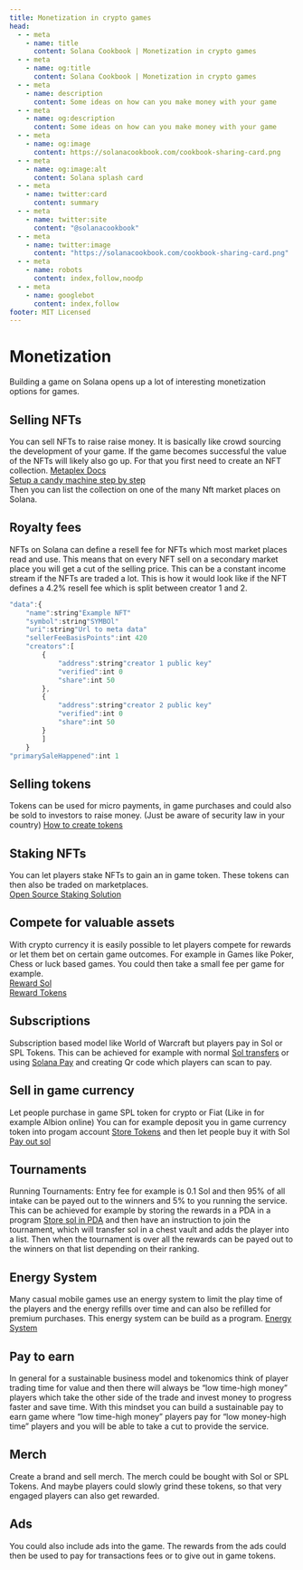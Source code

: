 ```yaml
---
title: Monetization in crypto games
head:
  - - meta
    - name: title
      content: Solana Cookbook | Monetization in crypto games
  - - meta
    - name: og:title
      content: Solana Cookbook | Monetization in crypto games
  - - meta
    - name: description
      content: Some ideas on how can you make money with your game
  - - meta
    - name: og:description
      content: Some ideas on how can you make money with your game
  - - meta
    - name: og:image
      content: https://solanacookbook.com/cookbook-sharing-card.png
  - - meta
    - name: og:image:alt
      content: Solana splash card
  - - meta
    - name: twitter:card
      content: summary
  - - meta
    - name: twitter:site
      content: "@solanacookbook"
  - - meta
    - name: twitter:image
      content: "https://solanacookbook.com/cookbook-sharing-card.png"
  - - meta
    - name: robots
      content: index,follow,noodp
  - - meta
    - name: googlebot
      content: index,follow
footer: MIT Licensed
---
```

# Monetization

Building a game on Solana opens up a lot of interesting monetization options for games.

## Selling NFTs 
You can sell NFTs to raise raise money. It is basically like crowd sourcing the development of your game. If the game becomes successful the value of the NFTs will likely also go up. For that you first need to create an NFT collection. 
[Metaplex Docs](https://docs.metaplex.com/)<br />
[Setup a candy machine step by step](https://youtu.be/0KHv1dMV8zU)<br />
Then you can list the collection on one of the many Nft market places on Solana. 

## Royalty fees
NFTs on Solana can define a resell fee for NFTs which most market places read and use. This means that on every NFT sell on a secondary market place you will get a cut of the selling price. This can be a constant income stream if the NFTs are traded a lot.
This is how it would look like if the NFT defines a 4.2% resell fee which is split between creator 1 and 2.

```js
"data":{
    "name":string"Example NFT"
    "symbol":string"SYMBOl"
    "uri":string"Url to meta data"
    "sellerFeeBasisPoints":int 420
    "creators":[
        {
            "address":string"creator 1 public key"
            "verified":int 0
            "share":int 50
        },
        {
            "address":string"creator 2 public key"
            "verified":int 0
            "share":int 50
        }
        ]
    }
"primarySaleHappened":int 1
```

## Selling tokens
Tokens can be used for micro payments, in game purchases and could also be sold to investors to raise money. (Just be aware of security law in your country)
[How to create tokens](./references/token)

## Staking NFTs
You can let players stake NFTs to gain an in game token. These tokens can then also be traded on marketplaces.<br/>
[Open Source Staking Solution](https://github.com/gemworks/gem-farm)

## Compete for valuable assets
With crypto currency it is easily possible to let players compete for rewards or let them bet on certain game outcomes. For example in Games like Poker, Chess or luck based games. You could then take a small fee per game for example.<br/>
[Reward Sol](./store-sol-in-pda) <br/>
[Reward Tokens](./interact-with-tokens)

## Subscriptions
Subscription based model like World of Warcraft but players pay in Sol or SPL Tokens. This can be achieved for example with normal [Sol transfers](./references/basic-transactions.html#how-to-send-sol) or using
[Solana Pay](https://solanapay.com/) and creating Qr code which players can scan to pay.

## Sell in game currency
Let people purchase in game SPL token for crypto or Fiat (Like in for example Albion online)
You can for example deposit you in game currency token into progam account [Store Tokens](./interact-with-tokens)
and then let people buy it with Sol [Pay out sol](./store-sol-in-pda)

## Tournaments
Running Tournaments: Entry fee for example is 0.1 Sol and then 95% of all intake can be payed out to the winners and 5% to you running the service. This can be achieved for example by storing the rewards in a PDA in a program [Store sol in PDA](./store-sol-in-pda) and then have an instruction to join the tournament, which will transfer sol in a chest vault and adds the player into a list. Then when the tournament is over all the rewards can be payed out to the winners on that list depending on their ranking. 

## Energy System
Many casual mobile games use an energy system to limit the play time of the players and the energy refills over time and can also be refilled for premium purchases. This energy system can be build as a program. [Energy System](./interact-with-tokens)

## Pay to earn
In general for a sustainable business model and tokenomics think of player trading time for value and then there will always be “low time-high money” players which take the other side of the trade and invest money to progress faster and save time. With this mindset you can build a sustainable pay to earn game where “low time-high money” players pay for “low money-high time” players and you will be able to take a cut to provide the service.

## Merch
Create a brand and sell merch. The merch could be bought with Sol or SPL Tokens. And maybe players could slowly grind these tokens, so that very engaged players can also get rewarded. 

## Ads
You could also include ads into the game. The rewards from the ads could then be used to pay for transactions fees or to give out in game tokens.
